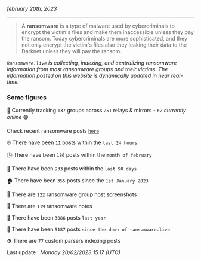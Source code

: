 _february 20th, 2023_

---

> A **ransomware** is a type of malware used by cybercriminals to encrypt the victim's files and make them inaccessible unless they pay the ransom. Today cybercriminals are more sophisticated, and they not only encrypt the victim's files also they leaking their data to the Darknet unless they will pay the ransom.


_`Ransomware.live` is collecting, indexing, and centralizing ransomware information from most ransomware groups and their victims. The information posted on this website is dynamically updated in near real-time._

### Some figures 

🔎 Currently tracking `137` groups across `251` relays & mirrors - _`67` currently online_ 🟢

Check recent ransomware posts [`here`](recentposts.md)


⏰ There have been `11` posts within the `last 24 hours`

🕓 There have been `186` posts within the `month of february`

📅 There have been `933` posts within the `last 90 days`

🏚 There have been `355` posts since the `1st January 2023`

📸 There are `122` ransomware group host screenshots

📝 There are `119` ransomware notes

🚀 There have been `3086` posts `last year`

🐣 There have been `5187` posts `since the dawn of ransomware.live`

⚙️ There are `77` custom parsers indexing posts



Last update : _Monday 20/02/2023 15.17 (UTC)_

